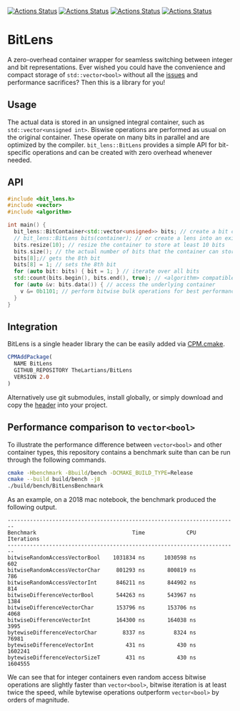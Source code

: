 [![Actions Status](https://github.com/TheLartians/BitLens/workflows/MacOS/badge.svg)](https://github.com/TheLartians/BitLens/actions)
[![Actions Status](https://github.com/TheLartians/BitLens/workflows/Windows/badge.svg)](https://github.com/TheLartians/BitLens/actions)
[![Actions Status](https://github.com/TheLartians/BitLens/workflows/Ubuntu/badge.svg)](https://github.com/TheLartians/BitLens/actions)
[![Actions Status](https://github.com/TheLartians/BitLens/workflows/Style/badge.svg)](https://github.com/TheLartians/BitLens/actions)

# BitLens

A zero-overhead container wrapper for seamless switching between integer and bit representations.
Ever wished you could have the convenience and compact storage of `std::vector<bool>` without all the [issues](http://www.gotw.ca/publications/N1211.pdf) and performance sacrifices?
Then this is a library for you!

## Usage

The actual data is stored in an unsigned integral container, such as `std::vector<unsigned int>`.
Biswise operations are performed as usual on the original container.
These operate on many bits in parallel and are optimized by the compiler.
`bit_lens::BitLens` provides a simple API for bit-specific operations and can be created with zero overhead whenever needed.

## API

```cpp
#include <bit_lens.h>
#include <vector>
#include <algorithm>

int main() {
  bit_lens::BitContainer<std::vector<unsigned>> bits; // create a bit container based on vector<unsigned>
  // bit_lens::BitLens bits(container); // or create a lens into an existing container
  bits.resize(10); // resize the container to store at least 10 bits
  bits.size(); // the actual number of bits that the container can store
  bits[8];// gets the 8th bit
  bits[8] = 1; // sets the 8th bit
  for (auto bit: bits) { bit = 1; } // iterate over all bits
  std::count(bits.begin(), bits.end(), true); // <algorithm> compatible iterators
  for (auto &v: bits.data()) { // access the underlying container
    v &= 0b1101; // perform bitwise bulk operations for best performance (see benchmark)
  }
}
```

## Integration

BitLens is a single header library the can be easily added via [CPM.cmake](https://github.com/TheLartians/CPM.cmake).

```cmake
CPMAddPackage(
  NAME BitLens
  GITHUB_REPOSITORY TheLartians/BitLens
  VERSION 2.0
)
```

Alternatively use git submodules, install globally, or simply download and copy the [header](include/bit_lens.h) into your project.

## Performance comparison to `vector<bool>`

To illustrate the performance difference between `vector<bool>` and other container types, this repository contains a benchmark suite than  can be run through the following commands.

```bash
cmake -Hbenchmark -Bbuild/bench -DCMAKE_BUILD_TYPE=Release
cmake --build build/bench -j8
./build/bench/BitLensBenchmark
```

As an example, on a 2018 mac notebook, the benchmark produced the following output.

```
------------------------------------------------------------------------
Benchmark                              Time             CPU   Iterations
------------------------------------------------------------------------
bitwiseRandomAccessVectorBool    1031834 ns      1030598 ns          602
bitwiseRandomAccessVectorChar     801293 ns       800819 ns          786
bitwiseRandomAccessVectorInt      846211 ns       844902 ns          814
bitwiseDifferenceVectorBool       544263 ns       543967 ns         1384
bitwiseDifferenceVectorChar       153796 ns       153706 ns         4068
bitwiseDifferenceVectorInt        164300 ns       164038 ns         3995
bytewiseDifferenceVectorChar        8337 ns         8324 ns        76981
bytewiseDifferenceVectorInt          431 ns          430 ns      1602241
bytewiseDifferenceVectorSizeT        431 ns          430 ns      1604555
```

We can see that for integer containers even random access bitwise operations are slightly faster than `vector<bool>`, bitwise iteration is at least twice the speed, while bytewise operations outperform `vector<bool>` by orders of magnitude.
